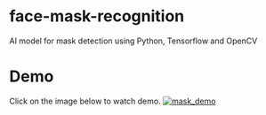# face-mask-recognition
AI model for mask detection using Python, Tensorflow and OpenCV

# Demo
Click on the image below to watch demo.
[![mask_demo](https://img.youtube.com/vi/TlrxpqBF_1w/0.jpg)](https://www.youtube.com/watch?v=TlrxpqBF_1w)
